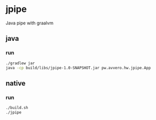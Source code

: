 # jpipe
Java pipe with graalvm

## java
### run
```bash
./gradlew jar
java -cp build/libs/jpipe-1.0-SNAPSHOT.jar pw.avvero.hw.jpipe.App
```

## native
### run
```bash
./build.sh
./jpipe
```